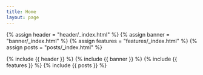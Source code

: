 ```yaml
---
title: Home
layout: page
---
```


{% assign header = "header/_index.html" %}
{% assign banner = "banner/_index.html" %}
{% assign features = "features/_index.html" %}
{% assign posts = "posts/_index.html" %}

{% include {{ header }} %}
{% include {{ banner }} %}
{% include {{ features }} %}
{% include {{ posts }} %}